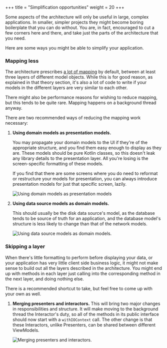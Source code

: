+++
title = "Simplification opportunities"
weight = 20
+++

Some aspects of the architecture will only be useful in large, complex applications. In smaller, simpler projects they might become boring boilerplate that you can do without. You are, in fact, encouraged to cut a few corners here and there, and take just the parts of the architecture that you need.

Here are some ways you might be able to simplify your application. 

### Mapping less

The architecture prescribes [a lot of mapping](/getting-started/tutorial/theory-models/) by default, between at least three layers of different model objects. While this is for good reason, as explained in that theory section, it's also a lot of code to write if your models in the different layers are very similar to each other.

There might also be performance reasons for wishing to reduce mapping, but this tends to be quite rare. Mapping happens on a background thread anyway.

There are two recommended ways of reducing the mapping work necessary:

1. **Using domain models as presentation models.**

    You may propagate your domain models to the UI if they're of the appropriate structure, and you find them easy enough to display as they are. These models should be pure Kotlin classes, so this doesn't leak any library details to the presentation layer. All you're losing is the screen-specific formatting of these models.

    If you find that there are some screens where you do need to reformat or restructure your models for presentation, you can always introduce presentation models for just that specific screen, lazily.

    ![Using domain models as presentation models](/images/simplification_domain_pres.png)

2. **Using data source models as domain models.** 

    This should usually be the disk data source's model, as the database tends to be source of truth for an application, and the database model's structure is less likely to change than that of the network models.
    
    ![Using data source models as domain models.](/images/simplification_db_domain.png)

### Skipping a layer

When there's little formatting to perform before displaying your data, or your application has very little client side business logic, it might not make sense to build out all the layers described in the architecture. You might end up with methods in each layer just calling into the corresponding method in the next layer, and doing nothing else.

There is a recommended shortcut to take, but feel free to come up with your own as well.

1. **Merging presenters and interactors.** This will bring two major changes in responsibilities and structure. It will make moving to the background thread the Interactor's duty, so all of the methods in its public interface should now start with a `withIOContext` call. The other change is that these Interactors, unlike Presenters, can be shared between different ViewModels.

    ![Merging presenters and interactors.](/images/simplification_no_presenters.png)
